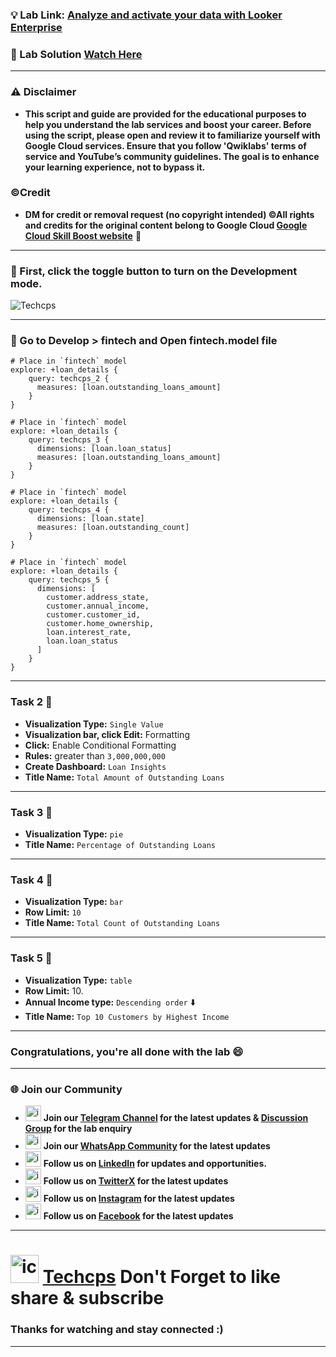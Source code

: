 

### 💡 Lab Link: [Analyze and activate your data with Looker Enterprise](https://www.cloudskillsboost.google/focuses/88314?parent=catalog)

### 🚀 Lab Solution [Watch Here](https://youtu.be/QvXlbczHB1k)

---

### ⚠️ Disclaimer
- **This script and guide are provided for  the educational purposes to help you understand the lab services and boost your career. Before using the script, please open and review it to familiarize yourself with Google Cloud services. Ensure that you follow 'Qwiklabs' terms of service and YouTube’s community guidelines. The goal is to enhance your learning experience, not to bypass it.**

### ©Credit
- **DM for credit or removal request (no copyright intended) ©All rights and credits for the original content belong to Google Cloud [Google Cloud Skill Boost website](https://www.cloudskillsboost.google/)** 🙏

---

### 🚨 First, click the toggle button to turn on the Development mode.

![Techcps](https://github.com/Techcps/GSP-Short-Trick/assets/104138529/ef540cc4-e6ce-4e81-bf76-75c9ab00a42b)

---

### 🚨 Go to Develop > fintech and Open fintech.model file
```
# Place in `fintech` model
explore: +loan_details {
    query: techcps_2 {
      measures: [loan.outstanding_loans_amount]
    }
}

# Place in `fintech` model
explore: +loan_details {
    query: techcps_3 {
      dimensions: [loan.loan_status]
      measures: [loan.outstanding_loans_amount]
    }
}

# Place in `fintech` model
explore: +loan_details {
    query: techcps_4 {
      dimensions: [loan.state]
      measures: [loan.outstanding_count]
    }
}

# Place in `fintech` model
explore: +loan_details {
    query: techcps_5 {
      dimensions: [
        customer.address_state,
        customer.annual_income,
        customer.customer_id,
        customer.home_ownership,
        loan.interest_rate,
        loan.loan_status
      ]
    }
}
```
---

### Task 2 🚀

- **Visualization Type:** `Single Value`
- **Visualization bar, click Edit:** Formatting
- **Click:** Enable Conditional Formatting
- **Rules:** greater than `3,000,000,000`
- **Create Dashboard:** `Loan Insights`
- **Title Name:** `Total Amount of Outstanding Loans`

---

### Task 3 🚀

- **Visualization Type:** `pie`
- **Title Name:** `Percentage of Outstanding Loans`

---

### Task 4 🚀

- **Visualization Type:** `bar`
- **Row Limit:** `10`
- **Title Name:** `Total Count of Outstanding Loans`

---

### Task 5 🚀

- **Visualization Type:** `table`
- **Row Limit:** 10.
- **Annual Income type:** `Descending order` ⬇️
- **Title Name:** `Top 10 Customers by Highest Income`

---


### Congratulations, you're all done with the lab 😄

---

### 🌐 Join our Community

- <img src="https://github.com/user-attachments/assets/a4a4b767-151c-461d-bca1-da6d4c0cd68a" alt="icon" width="25" height="25"> **Join our [Telegram Channel](https://t.me/Techcps) for the latest updates & [Discussion Group](https://t.me/Techcpschat) for the lab enquiry**
- <img src="https://github.com/user-attachments/assets/aa10b8b2-5424-40bc-8911-7969f29f6dae" alt="icon" width="25" height="25"> **Join our [WhatsApp Community](https://whatsapp.com/channel/0029Va9nne147XeIFkXYv71A) for the latest updates**
- <img src="https://github.com/user-attachments/assets/b9da471b-2f46-4d39-bea9-acdb3b3a23b0" alt="icon" width="25" height="25"> **Follow us on [LinkedIn](https://www.linkedin.com/company/techcps/) for updates and opportunities.**
- <img src="https://github.com/user-attachments/assets/a045f610-775d-432a-b171-97a2d19718e2" alt="icon" width="25" height="25"> **Follow us on [TwitterX](https://twitter.com/Techcps_/) for the latest updates**
- <img src="https://github.com/user-attachments/assets/84e23456-7ed3-402a-a8a9-5d2fb5b44849" alt="icon" width="25" height="25"> **Follow us on [Instagram](https://instagram.com/techcps/) for the latest updates**
- <img src="https://github.com/user-attachments/assets/fc77ddc4-5b3b-42a9-a8da-e5561dce0c70" alt="icon" width="25" height="25"> **Follow us on [Facebook](https://facebook.com/techcps/) for the latest updates**

---

# <img src="https://github.com/user-attachments/assets/6ee41001-c795-467c-8d96-06b56c246b9c" alt="icon" width="45" height="45"> [Techcps](https://www.youtube.com/@techcps) Don't Forget to like share & subscribe

### Thanks for watching and stay connected :)
---
